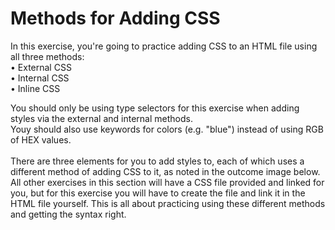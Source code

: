 # Methods for Adding CSS

In this exercise, you're going to practice adding CSS to an HTML file using all three methods:<br>
• External CSS<br>
• Internal CSS<br>
• Inline CSS

You should only be using type selectors for this exercise when adding styles via the external and internal methods.<br>
Youy should also use keywords for colors (e.g. "blue") instead of using RGB of HEX values.<br>
<br>
There are three elements for you to add styles to, each of which uses a different
method of adding CSS to it, as noted in the outcome image below. All other exercises
in this section will have a CSS file provided and linked for you, but for this exercise
you will have to create the file and link it in the HTML file yourself.
This is all about practicing using these different methods and getting the syntax right.
